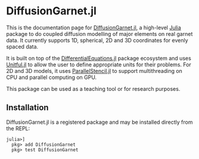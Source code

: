 # DiffusionGarnet.jl

This is the documentation page for [DiffusionGarnet.jl](https://github.com/Iddingsite/DiffusionGarnet.jl), a high-level [Julia](https://julialang.org/) package to do coupled diffusion modelling of major elements on real garnet data. It currently supports 1D, spherical, 2D and 3D coordinates for evenly spaced data.

It is built on top of the [DifferentialEquations.jl](https://github.com/SciML/DifferentialEquations.jl) package ecosystem and uses [Unitful.jl](https://github.com/PainterQubits/Unitful.jl) to allow the user to define appropriate units for their problems. For 2D and 3D models, it uses [ParallelStencil.jl](https://github.com/omlins/ParallelStencil.jl) to support multithreading on CPU and parallel computing on GPU.

This package can be used as a teaching tool or for research purposes.

## Installation

DiffusionGarnet.jl is a registered package and may be installed directly from the REPL:

```julia-repl
julia>]
  pkg> add DiffusionGarnet
  pkg> test DiffusionGarnet
```

